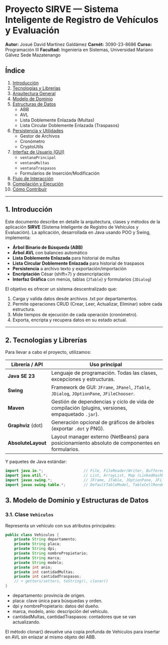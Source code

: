 # Proyecto SIRVE — Sistema Inteligente de Registro de Vehículos y Evaluación

**Autor:** Josué David Martínez Galdámez 
**Carnét:** 3090-23-8686
**Curso:** Programación III 
**Facultad:** Ingeniería en Sistemas, Universidad Mariano Gálvez Sede Mazatenango


## Índice

1. [Introducción](#introducción)  
2. [Tecnologías y Librerías](#tecnologías-y-librerías)  
3. [Arquitectura General](#arquitectura-general)  
4. [Modelo de Dominio](#modelo-de-dominio)  
5. [Estructuras de Datos](#estructuras-de-datos)  
   - ABB  
   - AVL  
   - Lista Doblemente Enlazada (Multas)  
   - Lista Circular Doblemente Enlazada (Traspasos)  
6. [Persistencia y Utilidades](#persistencia-y-utilidades)  
   - Gestor de Archivos  
   - Cronómetro  
   - CryptoUtils  
7. [Interfaz de Usuario (GUI)](#interfaz-de-usuario-gui)  
   - `ventanaPrincipal`  
   - `ventanaMultas`  
   - `ventanaTraspasos`  
   - Formularios de Inserción/Modificación  
8. [Flujo de Interacción](#flujo-de-interacción)  
9. [Compilación y Ejecución](#compilación-y-ejecución)  
10. [Cómo Contribuir](#cómo-contribuir)  

---

## 1. Introducción

Este documento describe en detalle la arquitectura, clases y métodos de la aplicación **SIRVE** (Sistema Inteligente de Registro de Vehículos y Evaluación). La aplicación, desarrollada en Java usando POO y Swing, implementa:

- **Árbol Binario de Búsqueda (ABB)**  
- **Árbol AVL** con balanceo automático  
- **Lista Doblemente Enlazada** para historial de multas  
- **Lista Circular Doblemente Enlazada** para historial de traspasos  
- **Persistencia** a archivo texto y exportación/importación  
- **Encriptación** César (shift=7) y desencriptación  
- **Interfaz Gráfica** con menús, tablas (`JTable`) y formularios (`JDialog`)  

El objetivo es ofrecer un sistema descentralizado que:
1. Carga y valida datos desde archivos .txt por departamentos.  
2. Permite operaciones CRUD (Crear, Leer, Actualizar, Eliminar) sobre cada estructura.  
3. Mide tiempos de ejecución de cada operación (cronómetro).  
4. Exporta, encripta y recupera datos en su estado actual.  

---

## 2. Tecnologías y Librerías

Para llevar a cabo el proyecto, utilizamos:

| Librería / API        | Uso principal                                                                                                             |
|-----------------------|---------------------------------------------------------------------------------------------------------------------------|
| **Java SE 23**        | Lenguaje de programación. Todas las clases, excepciones y estructuras.                                                    |
| **Swing**             | Framework de GUI: `JFrame`, `JPanel`, `JTable`, `JDialog`, `JOptionPane`, `JFileChooser`.                                 |
| **Maven**             | Gestión de dependencias y ciclo de vida de compilación (plugins, versiones, empaquetado `.jar`).                         |
| **Graphviz** (dot)    | Generación opcional de gráficos de árboles (exportar `.dot` y PNG).                                                       |
| **AbsoluteLayout**    | Layout manager externo (NetBeans) para posicionamiento absoluto de componentes en formularios.                            |

Y paquetes de Java estándar:

```java
import java.io.*;                  // File, FileReader/Writer, BufferedReader/Writer
import java.util.*;                // List, ArrayList, Map (LinkedHashMap)
import javax.swing.*;              // JFrame, JTable, JOptionPane, JFileChooser
import javax.swing.table.*;        // DefaultTableModel, TableCellRenderer, JTableHeader
```

## 3. Modelo de Dominio y Estructuras de Datos

### 3.1. Clase `Vehiculos`

Representa un vehículo con sus atributos principales:
```java
public class Vehiculos {
    private String departamento;
    private String placa;
    private String dpi;
    private String nombrePropietario;
    private String marca;
    private String modelo;
    private int anio;
    private int cantidadMultas;
    private int cantidadTraspasos;
    // + getters/setters, toString(), clonar()
}
```
- departamento: provincia de origen.
- placa: clave única para búsquedas y orden.
- dpi y nombrePropietario: datos del dueño.
- marca, modelo, anio: descripción del vehículo.
- cantidadMultas, cantidadTraspasos: contadores que se van actualizando.

El método clonar() devuelve una copia profunda de Vehiculos para insertar en AVL sin enlazar al mismo objeto del ABB.

